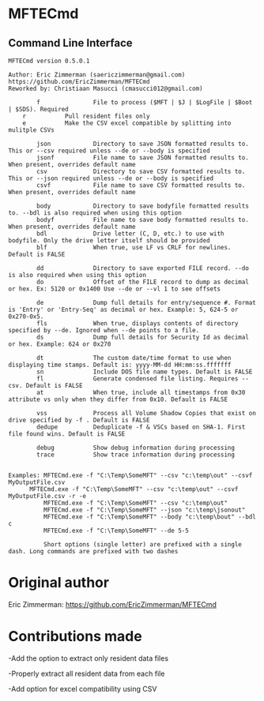 # MFTECmd

## Command Line Interface

    MFTECmd version 0.5.0.1
    
    Author: Eric Zimmerman (saericzimmerman@gmail.com)
    https://github.com/EricZimmerman/MFTECmd
    Reworked by: Christiaan Masucci (cmasucci012@gmail.com)
    
            f               File to process ($MFT | $J | $LogFile | $Boot | $SDS). Required
	    r		    Pull resident files only
	    e		    Make the CSV excel compatible by splitting into mulitple CSVs
    
            json            Directory to save JSON formatted results to. This or --csv required unless --de or --body is specified
            jsonf           File name to save JSON formatted results to. When present, overrides default name
            csv             Directory to save CSV formatted results to. This or --json required unless --de or --body is specified
            csvf            File name to save CSV formatted results to. When present, overrides default name
    
            body            Directory to save bodyfile formatted results to. --bdl is also required when using this option
            bodyf           File name to save body formatted results to. When present, overrides default name
            bdl             Drive letter (C, D, etc.) to use with bodyfile. Only the drive letter itself should be provided
            blf             When true, use LF vs CRLF for newlines. Default is FALSE
    
            dd              Directory to save exported FILE record. --do is also required when using this option
            do              Offset of the FILE record to dump as decimal or hex. Ex: 5120 or 0x1400 Use --de or --vl 1 to see offsets
    
            de              Dump full details for entry/sequence #. Format is 'Entry' or 'Entry-Seq' as decimal or hex. Example: 5, 624-5 or 0x270-0x5.
            fls             When true, displays contents of directory specified by --de. Ignored when --de points to a file.
            ds              Dump full details for Security Id as decimal or hex. Example: 624 or 0x270
    
            dt              The custom date/time format to use when displaying time stamps. Default is: yyyy-MM-dd HH:mm:ss.fffffff
            sn              Include DOS file name types. Default is FALSE
            fl              Generate condensed file listing. Requires --csv. Default is FALSE
            at              When true, include all timestamps from 0x30 attribute vs only when they differ from 0x10. Default is FALSE
    
            vss             Process all Volume Shadow Copies that exist on drive specified by -f . Default is FALSE
            dedupe          Deduplicate -f & VSCs based on SHA-1. First file found wins. Default is FALSE
    
            debug           Show debug information during processing
            trace           Show trace information during processing


    Examples: MFTECmd.exe -f "C:\Temp\SomeMFT" --csv "c:\temp\out" --csvf MyOutputFile.csv
	      MFTECmd.exe -f "C:\Temp\SomeMFT" --csv "c:\temp\out" --csvf MyOutputFile.csv -r -e
              MFTECmd.exe -f "C:\Temp\SomeMFT" --csv "c:\temp\out"
              MFTECmd.exe -f "C:\Temp\SomeMFT" --json "c:\temp\jsonout"
              MFTECmd.exe -f "C:\Temp\SomeMFT" --body "c:\temp\bout" --bdl c
              MFTECmd.exe -f "C:\Temp\SomeMFT" --de 5-5

              Short options (single letter) are prefixed with a single dash. Long commands are prefixed with two dashes


# Original author

Eric Zimmerman:
https://github.com/EricZimmerman/MFTECmd


# Contributions made
-Add the option to extract only resident data files

-Properly extract all resident data from each file

-Add option for excel compatibility using CSV
